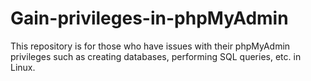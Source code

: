 # Gain-privileges-in-phpMyAdmin
This repository is for those who have issues with their phpMyAdmin privileges such as creating databases, performing SQL queries, etc. in Linux. 

